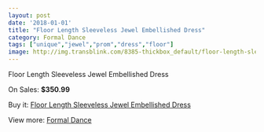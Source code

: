 ```yaml
---
layout: post
date: '2018-01-01'
title: "Floor Length Sleeveless Jewel Embellished Dress"
category: Formal Dance
tags: ["unique","jewel","prom","dress","floor"]
image: http://img.transblink.com/8385-thickbox_default/floor-length-sleeveless-jewel-embellished-dress.jpg
---
```

Floor Length Sleeveless Jewel Embellished Dress

On Sales: **$350.99**
<a href="https://www.transblink.com/en/formal-dance/2750-floor-length-sleeveless-jewel-embellished-dress.html"><amp-img layout="responsive" width="600" height="600" src="//img.transblink.com/8385-thickbox_default/floor-length-sleeveless-jewel-embellished-dress.jpg" alt="Floor Length Sleeveless Jewel Embellished Dress 0" /></a>
<a href="https://www.transblink.com/en/formal-dance/2750-floor-length-sleeveless-jewel-embellished-dress.html"><amp-img layout="responsive" width="600" height="600" src="//img.transblink.com/8387-thickbox_default/floor-length-sleeveless-jewel-embellished-dress.jpg" alt="Floor Length Sleeveless Jewel Embellished Dress 1" /></a>
<a href="https://www.transblink.com/en/formal-dance/2750-floor-length-sleeveless-jewel-embellished-dress.html"><amp-img layout="responsive" width="600" height="600" src="//img.transblink.com/8386-thickbox_default/floor-length-sleeveless-jewel-embellished-dress.jpg" alt="Floor Length Sleeveless Jewel Embellished Dress 2" /></a>

Buy it: [Floor Length Sleeveless Jewel Embellished Dress](https://www.transblink.com/en/formal-dance/2750-floor-length-sleeveless-jewel-embellished-dress.html "Floor Length Sleeveless Jewel Embellished Dress")

View more: [Formal Dance](https://www.transblink.com/en/6-formal-dance "Formal Dance")